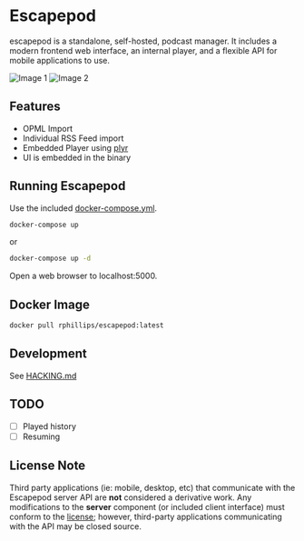 # Escapepod

escapepod is a standalone, self-hosted, podcast manager. It includes a modern frontend web interface, an internal player, and a flexible API for mobile applications to use.

![Image 1](https://user-images.githubusercontent.com/1963/63644305-98656580-c6ab-11e9-9b69-8a5e66be69c3.png)
![Image 2](https://user-images.githubusercontent.com/1963/63644296-62c07c80-c6ab-11e9-9134-0a590817efef.png)

## Features

- OPML Import
- Individual RSS Feed import
- Embedded Player using [plyr](https://github.com/sampotts/plyr)
- UI is embedded in the binary

## Running Escapepod

Use the included [docker-compose.yml](https://raw.githubusercontent.com/rphillips/escapepod/master/docker-compose.yml).

```sh
docker-compose up
```

or

```sh
docker-compose up -d
```

Open a web browser to localhost:5000.

## Docker Image

```sh
docker pull rphillips/escapepod:latest
```

## Development

See [HACKING.md](./HACKING.md)

## TODO

- [ ] Played history
- [ ] Resuming

## License Note

Third party applications (ie: mobile, desktop, etc) that communicate with the
Escapepod server API are **not** considered a derivative work. Any
modifications to the **server** component (or included client interface) must conform to the
[license](./LICENSE.txt); however, third-party applications communicating with the
API may be closed source.
